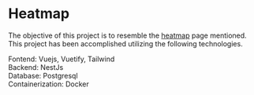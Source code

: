 # Heatmap
The objective of this project is to resemble the [heatmap](https://bioinformatics.um6p.ma/Mentalome/) page mentioned. This project has been accomplished utilizing the following technologies.

Fontend: Vuejs, Vuetify, Tailwind <br>
Backend: NestJs<br>
Database: Postgresql<br>Containerization: Docker


